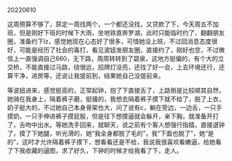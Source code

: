 20220610

这周预算不够了，原定一周找两个，一个都还没找，又贷款了下，今天周五不加班，但是刚好下班的时候下大雨，坐地铁直奔罗湖，此时只能临时约了，翻翻朋友圈，准备约下lz，感觉她现在心态好了很多，可惜她没上班，不过回消息态度很好，可能是经历了社会的毒打，看见波妞发朋友圈，直接约了，刚好也空，不过微信上一直强调自己660，无下路，周周转转到了碧泉，这地方挺偏的，有个大的立交桥，不能直接过马路，绕很远，招牌灯没亮，还找了好一会，上去环境还行，还算干净，进房等，还说让我提前到，结果她自己没提前来。

等波妞进来，感觉挺高的，正常起钟，抱了下直接舌了，上路倒是比较顺其自然，她骑在我身上，隔着裤子磨，挺骚的，我想去隔着裤子摸下就不给了，脱了上衣，奶子挺大的，不过她自己本身骨架也大，问了说有c，躺在旁边，一边舌，一只手摸奶，一只手伸进裤子摸屁股，但是往下想摸逼就会躲开，亲下胸，就准备开打了，舌吻中出水。等她洗手回来，就聊天，说之前有个客人想强行指插，直接退钟了，摸了下她腿，听光滑的，她“我全身都脱了毛的”，我“下面也脱了”，她“是的”，这时才允许隔着裤子摸下，想看看还是不给，我说我很喜欢看嫩逼，给她看了下我收藏的逼图，求了好久，下钟的时候才给我看了下，走人。